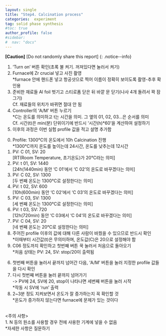 ```yaml
---
layout: single
title: "Step4. Calcination process"
categories:  experiment
tag: solid phase synthesis
#toc: true
author_profile: false
#sidebar:
#  nav: "docs"
---
```


**[Caution]** [Do not randomly share this report]
{: .notice--info}

1. ‘Turn on’ 버튼 확인(초록 불 켜기. 꺼져있다면 눌러서 켜기)<br>
2. Furnace에 Zr crucial 넣고 사진 촬영<br>
 *furnace 안에 핸드폰 넣고 항공샷으로 찍어 이름이 정확히 보이도록 촬영-추후 확인용<br>
3. 준비한 재료들 Al foil 벗기고 스티로폼 닫은 뒤 바깥 문 닫기(나사 4개 돌려서 꽉 잠그기)<br>
 Cf. 재료들의 위치가 바뀌면 절대 안 됨<br>
4. Controller의 ‘A/M’ 버튼 누르기<br>
 *C는 온도를 의미하고 t는 시간을 의미. 그 옆의 01, 02, 03…은 순서를 의미<br>
 Cf. 시간(t)은 min(분) 단위이기에 반드시 ‘시간(h)*60’을 계산하여 설정하기<br>
5. 이후의 과정은 이번 실험 profile 값을 적고 설명 추가함<br>
  0) Profile: 1300℃의 온도에서 10h Calcination 진행<br>
   *1300℃까지 온도를 높이는데 24시간, 온도를 낮추는데 12시간<br>
  1) PV: C 01, SV: 20<br>
    [RT(Room Temperature, 초기온도)가 20℃라는 의미]<br>
  2) PV: t 01, SV: 1440<br>
    [24h(1440min) 동안 ‘C 01’에서 ‘C 02’의 온도로 바꾸겠다는 의미]<br>
  3) PV: C 02, SV: 1300<br>
    [두 번째 온도는 1300℃로 설정한다는 의미]<br>
  4) PV: t 02, SV: 600<br>
    [10h(600min) 동안 ‘C 02’에서 ‘C 03’의 온도로 바꾸겠다는 의미]<br>
  5) PV: C 03, SV: 1300<br>
    [세 번째 온도는 1300℃로 설정한다는 의미]<br>
  6) PV: t 03, SV: 720<br>
    [12h(720min) 동안 ‘C 03에서 ‘C 04’의 온도로 바꾸겠다는 의미]<br>
  7) PV: C 04, SV: 20<br>
    [네 번째 온도는 20℃로 설정한다는 의미]<br>
  8) 주어진 profile 이후의 값에 대해 다른 사람이 바꿨을 수 있으므로 반드시 확인<br>
   *이때부터 시간값(t)은 무의미하며, 온도값(C)은 20으로 설정해야 함<br>
  10) C06 정도까지 확인하고 첫번째 버튼 꾹 눌러서 처음으로 돌아오기<br>
   *처음 상태는 PV: 24, SV: stop/20이 출력됨<br>
6. 첫번째 버튼을 눌러서 끝까지 넘어간 다음, ‘A/M’ 버튼을 눌러 지정한 profile 값들을 다시 확인<br>
7. 다시 첫번째 버튼을 눌러 끝까지 넘어가기<br>
 -> PV에 24, SV에 20, stop이 나타나면 세번째 버튼을 눌러 시작<br>
 *작동 시 SV에 ‘run’ 출력<br>
8. 2~3분 정도 지켜보면서 온도가 잘 증가하는지 꼭 확인할 것<br>
 *온도가 증가하지 않는다면 furnace에 문제가 있는 것이다<br>
 <br>
<주의 사항><br>
1. N 등의 원소를 사용할 경우 전에 사용한 기계에 넣을 수 없음<br>
 *자세한 사항은 질문하기
